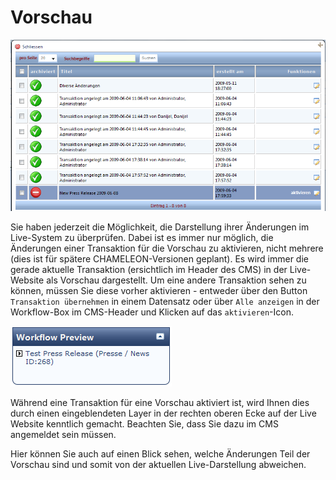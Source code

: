 # Vorschau

![](bild76.png)

Sie haben jederzeit die Möglichkeit, die Darstellung ihrer Änderungen im Live-System zu überprüfen. Dabei ist es immer nur möglich, die Änderungen einer Transaktion für die Vorschau zu aktivieren, nicht mehrere (dies ist für spätere CHAMELEON-Versionen geplant). Es wird immer die gerade aktuelle Transaktion (ersichtlich im Header des CMS) in der Live-Website als Vorschau dargestellt. Um eine andere Transaktion sehen zu können, müssen Sie diese vorher aktivieren - entweder über den Button ```Transaktion übernehmen``` in einem Datensatz oder über ```Alle anzeigen``` in der Workflow-Box im CMS-Header und Klicken auf das ```aktivieren```-Icon.

![](bild77.png)

Während eine Transaktion für eine Vorschau aktiviert ist, wird Ihnen dies durch einen eingeblendeten Layer in der rechten oberen Ecke auf der Live Website kenntlich gemacht. Beachten Sie, dass Sie dazu im CMS angemeldet sein müssen.

Hier können Sie auch auf einen Blick sehen, welche Änderungen Teil der Vorschau sind und somit von der aktuellen Live-Darstellung abweichen.